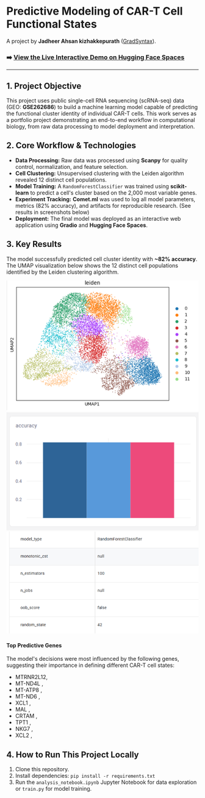 # Predictive Modeling of CAR-T Cell Functional States

A project by **Jadheer Ahsan kizhakkepurath** ([GradSyntax](https://github.com/GradSyntax)).

### **➡️ [View the Live Interactive Demo on Hugging Face Spaces](https://huggingface.co/spaces/gradsyntax/cart-cell-predictor)**

---

## 1. Project Objective

This project uses public single-cell RNA sequencing (scRNA-seq) data (GEO: **GSE262686**) to build a machine learning model capable of predicting the functional cluster identity of individual CAR-T cells. This work serves as a portfolio project demonstrating an end-to-end workflow in computational biology, from raw data processing to model deployment and interpretation.

## 2. Core Workflow & Technologies

* **Data Processing:** Raw data was processed using **Scanpy** for quality control, normalization, and feature selection.
* **Cell Clustering:** Unsupervised clustering with the Leiden algorithm revealed 12 distinct cell populations.
* **Model Training:** A `RandomForestClassifier` was trained using **scikit-learn** to predict a cell's cluster based on the 2,000 most variable genes.
* **Experiment Tracking:** **Comet.ml** was used to log all model parameters, metrics (82% accuracy), and artifacts for reproducible research. (See results in screenshots below)
* **Deployment:** The final model was deployed as an interactive web application using **Gradio** and **Hugging Face Spaces**.

## 3. Key Results

The model successfully predicted cell cluster identity with **~82% accuracy**. The UMAP visualization below shows the 12 distinct cell populations identified by the Leiden clustering algorithm.

![UMAP Plot of Cell Clusters](analysis_notebook_umap.png)
![Comet Dashboard](comet_dashboard.png)
![Comet Hyperparameters](comet_hyperparameters.png)

#### Top Predictive Genes
The model's decisions were most influenced by the following genes, suggesting their importance in defining different CAR-T cell states:

* MTRNR2L12,
* MT-ND4L	,
* MT-ATP8	,
* MT-ND6	,
* XCL1	,
* MAL	,
* CRTAM	,
* TPT1	,
* NKG7	,
* XCL2	,

## 4. How to Run This Project Locally

1.  Clone this repository.
2.  Install dependencies: `pip install -r requirements.txt`
3.  Run the `analysis_notebook.ipynb` Jupyter Notebook for data exploration or `train.py` for model training.
